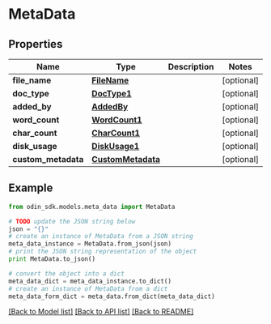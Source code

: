 # MetaData


## Properties

Name | Type | Description | Notes
------------ | ------------- | ------------- | -------------
**file_name** | [**FileName**](FileName.md) |  | [optional] 
**doc_type** | [**DocType1**](DocType1.md) |  | [optional] 
**added_by** | [**AddedBy**](AddedBy.md) |  | [optional] 
**word_count** | [**WordCount1**](WordCount1.md) |  | [optional] 
**char_count** | [**CharCount1**](CharCount1.md) |  | [optional] 
**disk_usage** | [**DiskUsage1**](DiskUsage1.md) |  | [optional] 
**custom_metadata** | [**CustomMetadata**](CustomMetadata.md) |  | [optional] 

## Example

```python
from odin_sdk.models.meta_data import MetaData

# TODO update the JSON string below
json = "{}"
# create an instance of MetaData from a JSON string
meta_data_instance = MetaData.from_json(json)
# print the JSON string representation of the object
print MetaData.to_json()

# convert the object into a dict
meta_data_dict = meta_data_instance.to_dict()
# create an instance of MetaData from a dict
meta_data_form_dict = meta_data.from_dict(meta_data_dict)
```
[[Back to Model list]](../README.md#documentation-for-models) [[Back to API list]](../README.md#documentation-for-api-endpoints) [[Back to README]](../README.md)


